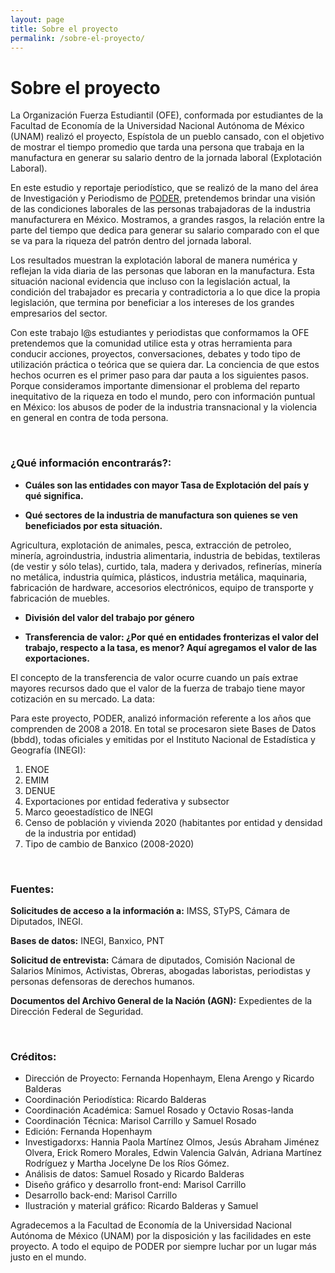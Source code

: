 ```yaml
---
layout: page
title: Sobre el proyecto
permalink: /sobre-el-proyecto/
---
```


# Sobre el proyecto

La Organización Fuerza Estudiantil (OFE), conformada por estudiantes de la Facultad de Economía de la Universidad Nacional Autónoma de México (UNAM) realizó el proyecto, Espístola de un pueblo cansado, con el objetivo de mostrar el tiempo promedio que tarda una persona que trabaja en la manufactura en generar su salario dentro de la jornada laboral (Explotación Laboral).

En este estudio y reportaje periodístico, que se realizó de la mano del área de Investigación y Periodismo de [PODER](https://poderlatam.org/),  pretendemos brindar una visión de las condiciones laborales de las personas trabajadoras de la industria manufacturera en México. Mostramos, a grandes rasgos, la relación entre la parte del tiempo que dedica para generar su salario comparado con el que se va para la riqueza del patrón dentro del jornada laboral.

Los resultados muestran la explotación laboral de manera numérica y reflejan la vida diaria de las personas que laboran en la manufactura. Esta situación nacional evidencia que incluso con la legislación actual, la condición del trabajador es precaria y contradictoria a lo que dice la propia legislación, que termina por beneficiar a los intereses de los grandes empresarios del sector.

Con este trabajo l@s estudiantes y periodistas que conformamos la OFE pretendemos que la comunidad utilice esta y otras herramienta para conducir acciones, proyectos, conversaciones, debates y todo tipo de utilización práctica o teórica que se quiera dar. La conciencia de que estos hechos ocurren es el primer paso para dar pauta a los siguientes pasos. Porque consideramos importante dimensionar el problema del reparto inequitativo de la riqueza en todo el mundo, pero con información puntual en México: los abusos de poder de la industria transnacional y la violencia en general en contra de toda persona.



<br>

### ¿Qué información encontrarás?:


- **Cuáles son las entidades con mayor Tasa de Explotación del país y qué significa.**

- **Qué sectores de la industria de manufactura son quienes se ven beneficiados por esta situación.**

Agricultura, explotación de animales, pesca, extracción de petroleo, minería, agroindustria, industria alimentaria, industria de bebidas, textileras (de vestir y sólo telas), curtido, tala, madera y derivados, refinerías, minería no metálica, industria química, plásticos, industria metálica, maquinaria, fabricación de hardware, accesorios electrónicos, equipo de transporte y fabricación de muebles.

- **División del valor del trabajo por género**

- **Transferencia de valor: ¿Por qué en entidades fronterizas el valor del trabajo, respecto a la tasa, es menor? Aquí agregamos el valor de las exportaciones.**

El concepto de la transferencia de valor ocurre cuando un país extrae mayores recursos dado que el valor de la fuerza de trabajo tiene mayor cotización en su mercado.
La data:

Para este proyecto, PODER, analizó información referente a los años que comprenden de 2008 a 2018. En total se procesaron siete Bases de Datos (bbdd), todas oficiales y emitidas por el Instituto Nacional de Estadística y Geografía (INEGI):

1. ENOE
2. EMIM
3. DENUE
4. Exportaciones por entidad federativa y subsector
5. Marco geoestadístico de INEGI
6. Censo de población y vivienda 2020 (habitantes por entidad y densidad de la industria por entidad)
7. Tipo de cambio de Banxico (2008-2020)

<br>

### Fuentes:

**Solicitudes de acceso a la información a:**  IMSS, STyPS, Cámara de Diputados, INEGI.

**Bases de datos:** INEGI, Banxico, PNT

**Solicitud de entrevista:** Cámara de diputados, Comisión Nacional de Salarios Mínimos, Activistas, Obreras, abogadas laboristas, periodistas y personas defensoras de derechos humanos.

**Documentos del Archivo General de la Nación (AGN):** Expedientes de la Dirección Federal de Seguridad.

<br>

### Créditos:

- Dirección de Proyecto: Fernanda Hopenhaym, Elena Arengo y Ricardo Balderas
- Coordinación Periodística: Ricardo Balderas
- Coordinación Académica: Samuel Rosado y Octavio Rosas-landa
- Coordinación Técnica: Marisol Carrillo y Samuel Rosado
- Edición: Fernanda Hopenhaym
- Investigadorxs: Hannia Paola Martínez Olmos, Jesús Abraham Jiménez Olvera, Erick Romero Morales, Edwin Valencia Galván, Adriana Martínez Rodríguez y Martha Jocelyne De los Ríos Gómez.
- Análisis de datos: Samuel Rosado y Ricardo Balderas
- Diseño gráfico y desarrollo front-end: Marisol Carrillo
- Desarrollo back-end: Marisol Carrillo
- Ilustración y material gráfico: Ricardo Balderas y Samuel

Agradecemos a la Facultad de Economía de la Universidad Nacional Autónoma de México (UNAM) por la disposición y las facilidades en este proyecto. A todo el equipo de PODER por siempre luchar por un lugar más justo en el mundo.



















